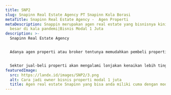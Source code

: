 ```yaml
---
title: SNP2
slug: Snapinn Real Estate Agency PT Snapinn Kola Borasi
metaTitle: Snapinn Real Estate Agency -  Agen Properti
metaDescription: Snappin merupakan agen real estate yang bisnisnya kini semakin
  besar di kala pandemi|Bisnis Modal 1 Juta
description: >-
  Snapinn Real Estate Agency


  Adanya agen properti atau broker tentunya memudahkan pembeli properti dengan developer yang tujuannya untuk memasarkan sebuah properti, mengurus seluruh proses jual-beli properti sampai terselesaikan dengan syarat dan harga sesuai dengan keinginan kedua belah pihak.


  Sektor jual-beli properti akan mengalami lonjakan kenaikan lebih tinggi lagi dibandingkan pada masa pandemi COVID-19. Maka agen properti adalah bisnis yang tepat untuk menyambut keadaan normal kembali.
featuredImage:
  src: https://landx.id/images/SNP2/3.png
  alt: Cara jadi owner bisnis properti modal 1 juta
  title: Agen real estate Snapinn yang bisa anda miliki cuma dengan modal 1 juta
---
```

